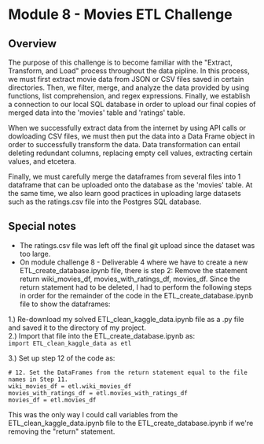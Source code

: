 # Module 8 - Movies ETL Challenge

## Overview
The purpose of this challenge is to become familiar with the "Extract, Transform, and Load" process throughout the data pipline.
In this process, we must first extract movie data from JSON or CSV files saved in certain directories. Then, we filter, merge, and analyze the data provided by using functions, list comprehension, and regex expressions. Finally, we establish a connection to our local SQL database in order to upload our final copies of merged data into the 'movies' table and 'ratings' table.

When we successfully extract data from the internet by using API calls or dowloading CSV files, we must then put the data into a Data Frame object in order to successfully transform the data. Data transformation can entail deleting redundant columns, replacing empty cell values, extracting certain values, and etcetera.

Finally, we must carefully merge the dataframes from several files into 1 dataframe that can be uploaded onto the database as the 'movies' table. At the same time, we also learn good practices in uploading large datasets such as the ratings.csv file into the Postgres SQL database.

## Special notes
- The ratings.csv file was left off the final git upload since the dataset was too large.
- On module challenge 8 - Deliverable 4 where we have to create a new ETL_create_database.ipynb file, there is step 2: Remove the statement return wiki_movies_df, movies_with_ratings_df, movies_df. Since the return statement had to be deleted, I had to perform the following steps in order for the remainder of the code in the ETL_create_database.ipynb file to show the dataframes:

1.) Re-download my solved ETL_clean_kaggle_data.ipynb file as a .py file and saved it to the directory of my project.  
2.) Import that file into the ETL_create_database.ipynb as:  
```import ETL_clean_kaggle_data as etl```

3.) Set up step 12 of the code as:  

```
# 12. Set the DataFrames from the return statement equal to the file names in Step 11. 
wiki_movies_df = etl.wiki_movies_df
movies_with_ratings_df = etl.movies_with_ratings_df
movies_df = etl.movies_df
```

This was the only way I could call variables from the ETL_clean_kaggle_data.ipynb file to the ETL_create_database.ipynb if we're removing the "return" statement.
